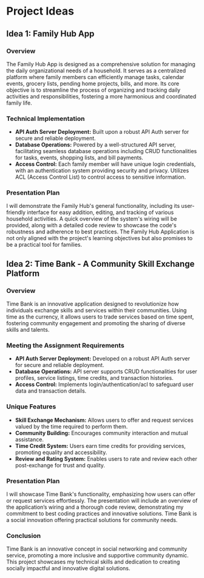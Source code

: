 # Project Ideas

## Idea 1: Family Hub App

### Overview
The Family Hub App is designed as a comprehensive solution for managing the daily organizational needs of a household. It serves as a centralized platform where family members can efficiently manage tasks, calendar events, grocery lists, pending home projects, bills, and more. Its core objective is to streamline the process of organizing and tracking daily activities and responsibilities, fostering a more harmonious and coordinated family life. 

### Technical Implementation
- **API Auth Server Deployment:** Built upon a robust API Auth server for secure and reliable deployment.
- **Database Operations:** Powered by a well-structured API server, facilitating seamless database operations including CRUD functionalities for tasks, events, shopping lists, and bill payments.
- **Access Control:** Each family member will have unique login credentials, with an authentication system providing security and privacy. Utilizes ACL (Access Control List) to control access to sensitive information.

### Presentation Plan
I will demonstrate the Family Hub's general functionality, including its user-friendly interface for easy addition, editing, and tracking of various household activities. A quick overview of the system's wiring will be provided, along with a detailed code review to showcase the code's robustness and adherence to best practices. The Family Hub Application is not only aligned with the project's learning objectives but also promises to be a practical tool for families.

## Idea 2: Time Bank - A Community Skill Exchange Platform

### Overview
Time Bank is an innovative application designed to revolutionize how individuals exchange skills and services within their communities. Using time as the currency, it allows users to trade services based on time spent, fostering community engagement and promoting the sharing of diverse skills and talents.

### Meeting the Assignment Requirements
- **API Auth Server Deployment:** Developed on a robust API Auth server for secure and reliable deployment.
- **Database Operations:** API server supports CRUD functionalities for user profiles, service listings, time credits, and transaction histories.
- **Access Control:** Implements login/authentication/acl to safeguard user data and transaction details.

### Unique Features
- **Skill Exchange Mechanism:** Allows users to offer and request services valued by the time required to perform them.
- **Community Building:** Encourages community interaction and mutual assistance.
- **Time Credit System:** Users earn time credits for providing services, promoting equality and accessibility.
- **Review and Rating System:** Enables users to rate and review each other post-exchange for trust and quality.

### Presentation Plan
I will showcase Time Bank's functionality, emphasizing how users can offer or request services effortlessly. The presentation will include an overview of the application’s wiring and a thorough code review, demonstrating my commitment to best coding practices and innovative solutions. Time Bank is a social innovation offering practical solutions for community needs.

### Conclusion
Time Bank is an innovative concept in social networking and community service, promoting a more inclusive and supportive community dynamic. This project showcases my technical skills and dedication to creating socially impactful and innovative digital solutions.

